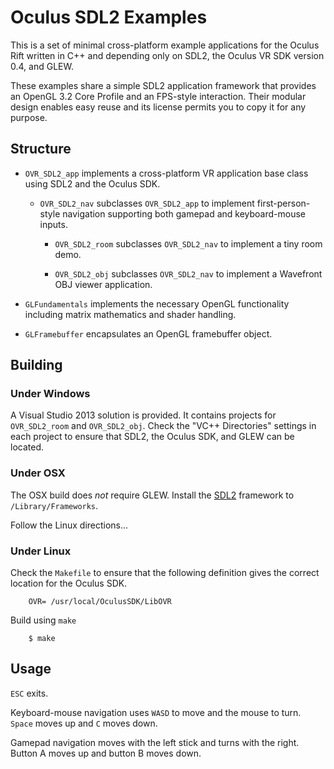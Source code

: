 # Oculus SDL2 Examples

This is a set of minimal cross-platform example applications for the Oculus Rift written in C++ and depending only on SDL2, the Oculus VR SDK version 0.4, and GLEW.

These examples share a simple SDL2 application framework that provides an OpenGL 3.2 Core Profile and an FPS-style interaction. Their modular design enables easy reuse and its license permits you to copy it for any purpose.

## Structure

- `OVR_SDL2_app` implements a cross-platform VR application base class using SDL2 and the Oculus SDK.

	- `OVR_SDL2_nav` subclasses `OVR_SDL2_app` to implement first-person-style navigation supporting both gamepad and keyboard-mouse inputs.

		- `OVR_SDL2_room` subclasses `OVR_SDL2_nav` to implement a tiny room demo.

		- `OVR_SDL2_obj` subclasses `OVR_SDL2_nav` to implement a Wavefront OBJ viewer application.

- `GLFundamentals` implements the necessary OpenGL functionality including matrix mathematics and shader handling.

- `GLFramebuffer` encapsulates an OpenGL framebuffer object.

## Building

### Under Windows

A Visual Studio 2013 solution is provided. It contains projects for `OVR_SDL2_room` and `OVR_SDL2_obj`. Check the "VC++ Directories" settings in each project to ensure that SDL2, the Oculus SDK, and GLEW can be located.

### Under OSX

The OSX build does *not* require GLEW. Install the [SDL2](http://libsdl.org/download-2.0.php) framework to `/Library/Frameworks`.

Follow the Linux directions...

### Under Linux

Check the `Makefile` to ensure that the following definition gives the correct location for the Oculus SDK.

		OVR= /usr/local/OculusSDK/LibOVR

Build using `make`

		$ make

## Usage

`ESC` exits.

Keyboard-mouse navigation uses `WASD` to move and the mouse to turn. `Space` moves up and `C` moves down.

Gamepad navigation moves with the left stick and turns with the right. Button A moves up and button B moves down.
